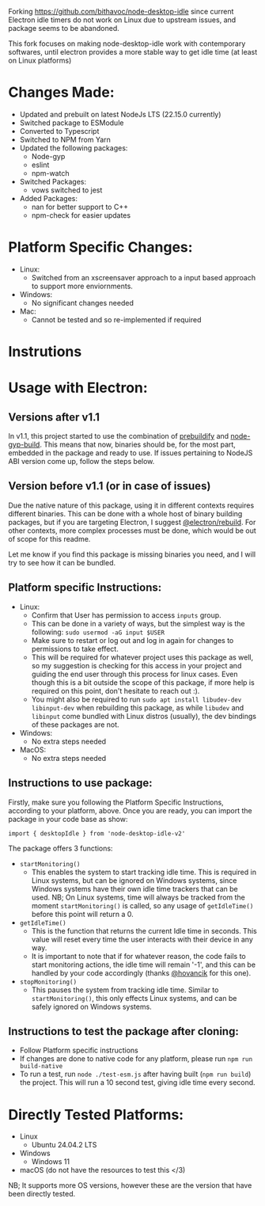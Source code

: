 Forking https://github.com/bithavoc/node-desktop-idle since current Electron idle timers do not work on Linux due to upstream issues, and package seems to be abandoned.

This fork focuses on making node-desktop-idle work with contemporary softwares, until electron provides a more stable way to get idle time (at least on Linux platforms)

# Changes Made:

- Updated and prebuilt on latest NodeJs LTS (22.15.0 currently)
- Switched package to ESModule
- Converted to Typescript
- Switched to NPM from Yarn
- Updated the following packages:
  - Node-gyp
  - eslint
  - npm-watch
- Switched Packages:
  - vows switched to jest
- Added Packages:
  - nan for better support to C++
  - npm-check for easier updates

# Platform Specific Changes:

- Linux:
  - Switched from an xscreensaver approach to a input based approach to support more enviornments.
- Windows:
  - No significant changes needed
- Mac:
  - Cannot be tested and so re-implemented if required

# Instrutions

# Usage with Electron:

## Versions after v1.1

In v1.1, this project started to use the combination of [prebuildify](https://github.com/prebuild/prebuildify) and [node-gyp-build](https://github.com/prebuild/node-gyp-build). This means that now, binaries should be, for the most part, embedded in the package and ready to use. If issues pertaining to NodeJS ABI version come up, follow the steps below.

## Version before v1.1 (or in case of issues)

Due the native nature of this package, using it in different contexts requires different binaries. This can be done with a whole host of binary building packages, but if you are targeting Electron, I suggest [@electron/rebuild](https://www.npmjs.com/package/@electron/rebuild). For other contexts, more complex processes must be done, which would be out of scope for this readme.

Let me know if you find this package is missing binaries you need, and I will try to see how it can be bundled.

## Platform specific Instructions:

- Linux:
  - Confirm that User has permission to access `inputs` group.
  - This can be done in a variety of ways, but the simplest way is the following:
    `sudo usermod -aG input $USER`
  - Make sure to restart or log out and log in again for changes to permissions to take effect.
  - This will be required for whatever project uses this package as well, so my suggestion is checking for this access in your project and guiding the end user through this process for linux cases. Even though this is a bit outside the scope of this package, if more help is required on this point, don't hesitate to reach out :).
  - You might also be required to run `sudo apt install libudev-dev libinput-dev` when rebuilding this package, as while `libudev` and `libinput` come bundled with Linux distros (usually), the dev bindings of these packages are not.
- Windows:
  - No extra steps needed
- MacOS:
  - No extra steps needed

## Instructions to use package:

Firstly, make sure you following the Platform Specific Instructions, according to your platform, above. Once you are ready, you can import the package in your code base as show:

`import { desktopIdle } from 'node-desktop-idle-v2'`

The package offers 3 functions:

- `startMonitoring()`
  - This enables the system to start tracking idle time. This is required in Linux systems, but can be ignored on Windows systems, since Windows systems have their own idle time trackers that can be used.
    NB; On Linux systems, time will always be tracked from the moment `startMonitoring()` is called, so any usage of `getIdleTime()` before this point will return a 0.
- `getIdleTime()`
  - This is the function that returns the current Idle time in seconds. This value will reset every time the user interacts with their device in any way.
  - It is important to note that if for whatever reason, the code fails to start monitoring actions, the idle time will remain '-1', and this can be handled by your code accordingly (thanks <a href="https://github.com/hovancik" target="_blank">@hovancik</a> for this one).
- `stopMonitoring()`
  - This pauses the system from tracking idle time. Similar to `startMonitoring()`, this only effects Linux systems, and can be safely ignored on Windows systems.

## Instructions to test the package after cloning:

- Follow Platform specific instructions
- If changes are done to native code for any platform, please run `npm run build-native`
- To run a test, run `node ./test-esm.js` after having built (`npm run build`) the project. This will run a 10 second test, giving idle time every second.

# Directly Tested Platforms:

- Linux
  - Ubuntu 24.04.2 LTS
- Windows
  - Windows 11
- macOS (do not have the resources to test this </3)

NB; It supports more OS versions, however these are the version that have been directly tested.
